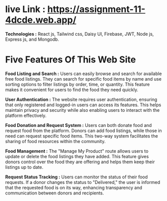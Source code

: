 # live Link : https://assignment-11-4dcde.web.app/

**Technologies :** React js, Tailwind css, Daisy UI, Firebase, JWT, Node js, Express js, and Mongodb.

# Five Features Of This Web Site

**Food Listing and Search :** Users can easily browse and search for available free food listings. They can search for specific food items by name and use sorting options to filter listings by order, time, or quantity. This feature makes it convenient for users to find the food they need quickly.

**User Authentication :** The website requires user authentication, ensuring that only registered and logged-in users can access its features. This helps maintain privacy and security while also enabling users to interact with the platform effectively.

**Food Donation and Request System :** Users can both donate food and request food from the platform. Donors can add food listings, while those in need can request specific food items. This two-way system facilitates the sharing of food resources within the community.

**Food Management :** The "Manage My Product" route allows users to update or delete the food listings they have added. This feature gives donors control over the food they are offering and helps them keep their listings up to date.

**Request Status Tracking :** Users can monitor the status of their food requests. If a donor changes the status to "Delivered," the user is informed that the requested food is on its way, enhancing transparency and communication between donors and recipients.